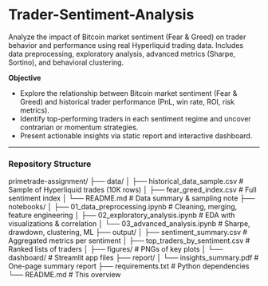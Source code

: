 # Trader-Sentiment-Analysis
Analyze the impact of Bitcoin market sentiment (Fear &amp; Greed) on trader behavior and performance using real Hyperliquid trading data. Includes data preprocessing, exploratory analysis, advanced metrics (Sharpe, Sortino), and behavioral clustering.

**Objective**
- Explore the relationship between Bitcoin market sentiment (Fear & Greed) and historical trader performance (PnL, win rate, ROI, risk metrics).
- Identify top-performing traders in each sentiment regime and uncover contrarian or momentum strategies.
- Present actionable insights via static report and interactive dashboard.

---

### Repository Structure
primetrade-assignment/
├── data/
│   ├── historical_data_sample.csv   # Sample of Hyperliquid trades (10K rows)
│   ├── fear_greed_index.csv         # Full sentiment index
│   └── README.md                    # Data summary & sampling note
├── notebooks/
│   ├── 01_data_preprocessing.ipynb  # Cleaning, merging, feature engineering
│   ├── 02_exploratory_analysis.ipynb # EDA with visualizations & correlation
│   └── 03_advanced_analysis.ipynb   # Sharpe, drawdown, clustering, ML
├── output/
│   ├── sentiment_summary.csv        # Aggregated metrics per sentiment
│   ├── top_traders_by_sentiment.csv # Ranked lists of traders
│   ├── figures/                      # PNGs of key plots
│   └── dashboard/                    # Streamlit app files
├── report/
│   └── insights_summary.pdf         # One-page summary report
├── requirements.txt                 # Python dependencies
└── README.md                        # This overview
